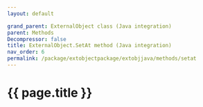 ```yaml
---
layout: default

grand_parent: ExternalObject class (Java integration)
parent: Methods
Decompressor: false
title: ExternalObject.SetAt method (Java integration)
nav_order: 6
permalink: /package/extobjectpackage/extobjjava/methods/setat
---
```

# {{ page.title }}
